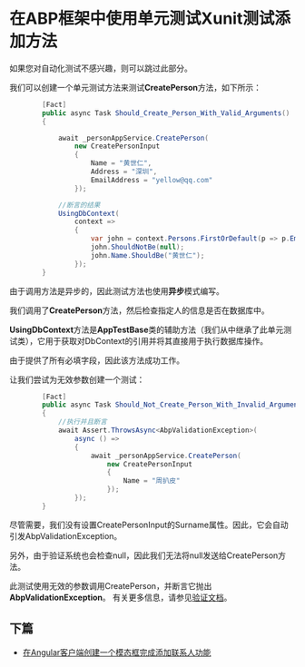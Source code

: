 # 在ABP框架中使用单元测试Xunit测试添加方法


如果您对自动化测试不感兴趣，则可以跳过此部分。

我们可以创建一个单元测试方法来测试**CreatePerson**方法，如下所示：


  
```csharp
        [Fact]
        public async Task Should_Create_Person_With_Valid_Arguments()
        {

            await _personAppService.CreatePerson(
                new CreatePersonInput
                {
                    Name = "黄世仁",
                    Address = "深圳",
                    EmailAddress = "yellow@qq.com"
                });

            //断言的结果
            UsingDbContext(
                context =>
                {
                    var john = context.Persons.FirstOrDefault(p => p.EmailAddress == "yellow@qq.com");
                    john.ShouldNotBe(null);
                    john.Name.ShouldBe("黄世仁");
                });
        }
```

由于调用方法是异步的，因此测试方法也使用**异步**模式编写。

我们调用了**CreatePerson**方法，然后检查指定人的信息是否在数据库中。

**UsingDbContext**方法是**AppTestBase**类的辅助方法（我们从中继承了此单元测试类），它用于获取对DbContext的引用并将其直接用于执行数据库操作。

由于提供了所有必填字段，因此该方法成功工作。

让我们尝试为无效参数创建一个测试：

```csharp
        [Fact]
        public async Task Should_Not_Create_Person_With_Invalid_Arguments()
        {
            //执行并且断言
            await Assert.ThrowsAsync<AbpValidationException>(
                async () =>
                {
                    await _personAppService.CreatePerson(
                        new CreatePersonInput
                        {
                            Name = "周扒皮"
                        });
                });
        }
```

尽管需要，我们没有设置CreatePersonInput的Surname属性。因此，它会自动引发AbpValidationException。

另外，由于验证系统也会检查null，因此我们无法将null发送给CreatePerson方法。

此测试使用无效的参数调用CreatePerson，并断言它抛出**AbpValidationException**。
有关更多信息，请参见[验证文档](https://www.52abp.com/Wiki/abp-cn/latest/4.3ABP%E5%BA%94%E7%94%A8%E5%B1%82-%E6%95%B0%E6%8D%AE%E4%BC%A0%E8%BE%93%E5%AF%B9%E8%B1%A1%E9%AA%8C%E8%AF%81.md)。

 
## 下篇

- [在Angular客户端创建一个模态框完成添加联系人功能](11.Creating-Testing-Creating-Modal-New-Person.md)